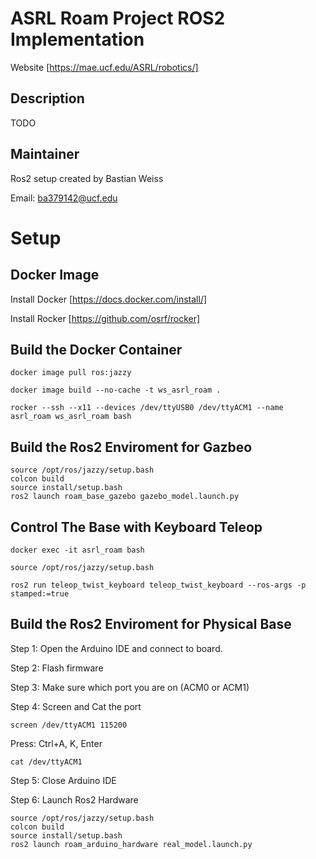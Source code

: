 # ASRL Roam Project ROS2 Implementation
Website [https://mae.ucf.edu/ASRL/robotics/]

## Description
TODO

## Maintainer
Ros2 setup created by Bastian Weiss

Email: ba379142@ucf.edu

# Setup
## Docker Image
Install Docker
[https://docs.docker.com/install/]

Install Rocker
[https://github.com/osrf/rocker]

## Build the Docker Container
```
docker image pull ros:jazzy
```
```
docker image build --no-cache -t ws_asrl_roam .
```
```
rocker --ssh --x11 --devices /dev/ttyUSB0 /dev/ttyACM1 --name asrl_roam ws_asrl_roam bash
```

## Build the Ros2 Enviroment for Gazbeo
```
source /opt/ros/jazzy/setup.bash
colcon build
source install/setup.bash
ros2 launch roam_base_gazebo gazebo_model.launch.py
```
## Control The Base with Keyboard Teleop
```
docker exec -it asrl_roam bash
```
```
source /opt/ros/jazzy/setup.bash
```
```
ros2 run teleop_twist_keyboard teleop_twist_keyboard --ros-args -p stamped:=true
```

## Build the Ros2 Enviroment for Physical Base

Step 1: Open the Arduino IDE and connect to board.

Step 2: Flash firmware

Step 3: Make sure which port you are on (ACM0 or ACM1)

Step 4: Screen and Cat the port
```
screen /dev/ttyACM1 115200
```
Press: Ctrl+A, K, Enter
```
cat /dev/ttyACM1
```
Step 5: Close Arduino IDE

Step 6: Launch Ros2 Hardware
```
source /opt/ros/jazzy/setup.bash
colcon build
source install/setup.bash
ros2 launch roam_arduino_hardware real_model.launch.py
```

